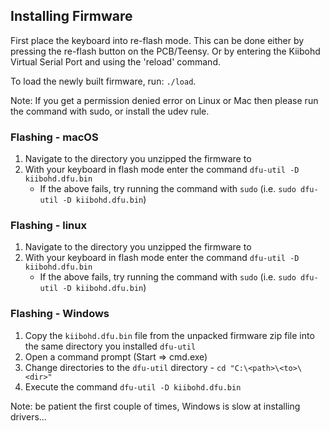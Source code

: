 ## Installing Firmware

First place the keyboard into re-flash mode. This can be done either by
pressing the re-flash button on the PCB/Teensy. Or by entering the Kiibohd
Virtual Serial Port and using the 'reload' command.

To load the newly built firmware, run: `./load`.

Note: If you get a permission denied error on Linux or Mac then please run the
command with sudo, or install the udev rule.


### Flashing - macOS

 1. Navigate to the directory you unzipped the firmware to
 2. With your keyboard in flash mode enter the command `dfu-util -D kiibohd.dfu.bin`
    - If the above fails, try running the command with `sudo` (i.e. `sudo dfu-util -D kiibohd.dfu.bin`)

### Flashing - linux

 1. Navigate to the directory you unzipped the firmware to
 2. With your keyboard in flash mode enter the command `dfu-util -D kiibohd.dfu.bin`
    - If the above fails, try running the command with `sudo` (i.e. `sudo dfu-util -D kiibohd.dfu.bin`)


### Flashing - Windows
 1. Copy the `kiibohd.dfu.bin` file from the unpacked firmware zip file into the same directory you installed `dfu-util`
 2. Open a command prompt (Start => cmd.exe)
 3. Change directories to the `dfu-util` directory - `cd "C:\<path>\<to>\<dir>"`
 4. Execute the command `dfu-util -D kiibohd.dfu.bin`

Note: be patient the first couple of times, Windows is slow at installing drivers...
